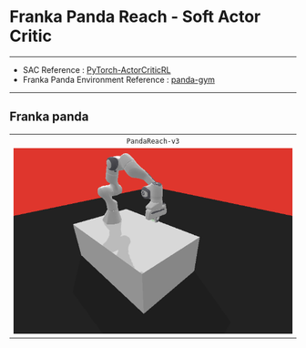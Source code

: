 # Franka Panda Reach - Soft Actor Critic


***

- SAC Reference : [PyTorch-ActorCriticRL](https://github.com/vy007vikas/PyTorch-ActorCriticRL)
- Franka Panda Environment Reference : [panda-gym](https://panda-gym.readthedocs.io/en/latest/index.html)



***

## Franka panda

|                                  | 
| :------------------------------: | 
|         `PandaReach-v3`          |
| ![PandaReach-v3](/image/reach.png) | 


